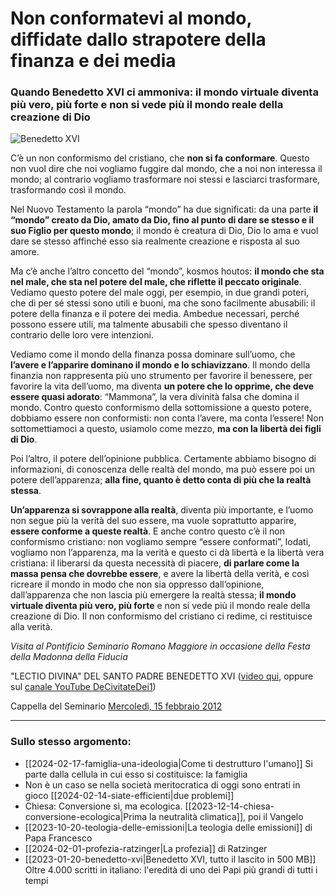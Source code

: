 # Non conformatevi al mondo, diffidate dallo strapotere della finanza e dei media

### Quando Benedetto XVI ci ammoniva: il mondo virtuale diventa più vero, più forte e non si vede più il mondo reale della creazione di Dio

![Benedetto XVI](benedetto-xvi.jpeg)

C’è un non conformismo del cristiano, che **non si fa conformare**. Questo non vuol dire che noi vogliamo fuggire dal mondo, che a noi non interessa il mondo; al contrario vogliamo trasformare noi stessi e lasciarci trasformare, trasformando così il mondo.

Nel Nuovo Testamento la parola “mondo” ha due significati: da una parte **il “mondo” creato da Dio, amato da Dio, fino al punto di dare se stesso e il suo Figlio per questo mondo**; il mondo è creatura di Dio, Dio lo ama e vuol dare se stesso affinché esso sia realmente creazione e risposta al suo amore.

Ma c’è anche l’altro concetto del “mondo”, kosmos houtos: **il mondo che sta nel male, che sta nel potere del male, che riflette il peccato originale**. Vediamo questo potere del male oggi, per esempio, in due grandi poteri, che di per sé stessi sono utili e buoni, ma che sono facilmente abusabili: il potere della finanza e il potere dei media. Ambedue necessari, perché possono essere utili, ma talmente abusabili che spesso diventano il contrario delle loro vere intenzioni.

Vediamo come il mondo della finanza possa dominare sull’uomo, che **l’avere e l’apparire dominano il mondo e lo schiavizzano**. Il mondo della finanzia non rappresenta più uno strumento per favorire il benessere, per favorire la vita dell’uomo, ma diventa **un potere che lo opprime, che deve essere quasi adorato**: “Mammona”, la vera divinità falsa che domina il mondo. Contro questo conformismo della sottomissione a questo potere, dobbiamo essere non conformisti: non conta l’avere, ma conta l’essere! Non sottomettiamoci a questo, usiamolo come mezzo, **ma con la libertà dei figli di Dio**.

Poi l’altro, il potere dell’opinione pubblica. Certamente abbiamo bisogno di informazioni, di conoscenza delle realtà del mondo, ma può essere poi un potere dell’apparenza; **alla fine, quanto è detto conta di più che la realtà stessa**.

**Un’apparenza si sovrappone alla realtà**, diventa più importante, e l’uomo non segue più la verità del suo essere, ma vuole soprattutto apparire, **essere conforme a queste realtà**. E anche contro questo c’è il non conformismo cristiano: non vogliamo sempre “essere conformati”, lodati, vogliamo non l’apparenza, ma la verità e questo ci dà libertà e la libertà vera cristiana: il liberarsi da questa necessità di piacere, **di parlare come la massa pensa che dovrebbe essere**, e avere la libertà della verità, e così ricreare il mondo in modo che non sia oppresso dall’opinione, dall’apparenza che non lascia più emergere la realtà stessa; **il mondo virtuale diventa più vero, più forte** e non si vede più il mondo reale della creazione di Dio. Il non conformismo del cristiano ci redime, ci restituisce alla verità.

*Visita al Pontificio Seminario Romano Maggiore in occasione della Festa della Madonna della Fiducia*

"LECTIO DIVINA" DEL SANTO PADRE BENEDETTO XVI ([video qui](https://t.me/yuridiprodo/65), oppure sul [canale YouTube DeCivitateDei1](https://www.youtube.com/watch?v=SB-T8A45ehM))

Cappella del Seminario
[Mercoledì, 15 febbraio 2012](https://www.vatican.va/content/benedict-xvi/it/speeches/2012/february/documents/hf_ben-xvi_spe_20120215_seminario-romano-mag.html)

---
### Sullo stesso argomento:
- [[2024-02-17-famiglia-una-ideologia|Come ti destrutturo l'umano]] Si parte dalla cellula in cui esso si costituisce: la famiglia
- Non è un caso se nella società meritocratica di oggi sono entrati in gioco [[2024-02-14-siate-efficienti|due problemi]]
- Chiesa: Conversione sì, ma ecologica. [[2023-12-14-chiesa-conversione-ecologica|Prima la neutralità climatica]], poi il Vangelo
- [[2023-10-20-teologia-delle-emissioni|La teologia delle emissioni]] di Papa Francesco
- [[2024-02-01-profezia-ratzinger|La profezia]] di Ratzinger
- [[2023-01-20-benedetto-xvi|Benedetto XVI, tutto il lascito in 500 MB]] Oltre 4.000 scritti in italiano: l'eredità di uno dei Papi più grandi di tutti i tempi